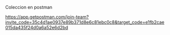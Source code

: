 Coleccion en postman

https://app.getpostman.com/join-team?invite_code=35c4d1ae0937e89b371d8e6c81ebc0c8&target_code=e1fb2cae015da435f24d0a6a52e6d2bd